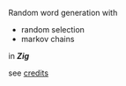 Random word generation with
- random selection
- markov chains 

in ___Zig___

see [credits](data/credits.md)

